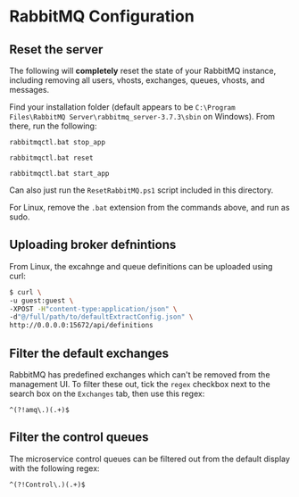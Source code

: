 
# RabbitMQ Configuration

## Reset the server

The following will **completely** reset the state of your RabbitMQ instance, including removing all users, vhosts, exchanges, queues, vhosts, and messages.

Find your installation folder (default appears to be `C:\Program Files\RabbitMQ Server\rabbitmq_server-3.7.3\sbin` on Windows). From there, run the following:

```
rabbitmqctl.bat stop_app

rabbitmqctl.bat reset

rabbitmqctl.bat start_app
```

Can also just run the `ResetRabbitMQ.ps1` script included in this directory.

For Linux, remove the `.bat` extension from the commands above, and run as sudo.

## Uploading broker defnintions

From Linux, the excahnge and queue definitions can be uploaded using curl:

```bash
$ curl \
-u guest:guest \
-XPOST -H"content-type:application/json" \
-d"@/full/path/to/defaultExtractConfig.json" \
http://0.0.0.0:15672/api/definitions
```

## Filter the default exchanges

RabbitMQ has predefined exchanges which can't be removed from the management UI. To filter these out, tick the `regex` checkbox next to the search box on the `Exchanges` tab, then use this regex:

```regex
^(?!amq\.)(.+)$
```

## Filter the control queues

The microservice control queues can be filtered out from the default display with the following regex:

```regex
^(?!Control\.)(.+)$
```
